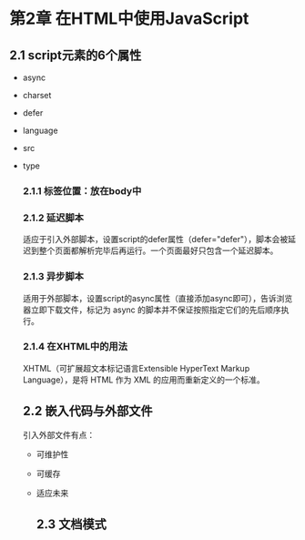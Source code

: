 # 第2章 在HTML中使用JavaScript



##  2.1 script元素的6个属性

+ async  

+ charset  

+ defer 

+ language  

+ src  

+ type        

  ### 2.1.1 标签位置：放在body中

  ### 2.1.2 延迟脚本

  适应于引入外部脚本，设置script的defer属性（defer="defer"），脚本会被延迟到整个页面都解析完毕后再运行。一个页面最好只包含一个延迟脚本。

  ###  2.1.3 异步脚本

  适用于外部脚本，设置script的async属性（直接添加async即可），告诉浏览器立即下载文件，标记为 async 的脚本并不保证按照指定它们的先后顺序执行。

  ###  2.1.4 在XHTML中的用法

  XHTML（可扩展超文本标记语言Extensible HyperText Markup Language），是将 HTML 作为 XML 的应用而重新定义的一个标准。

  ## 2.2 嵌入代码与外部文件

  引入外部文件有点：

  * 可维护性

  * 可缓存

  * 适应未来

    ##  2.3 文档模式

    

  

  

  

  

  































